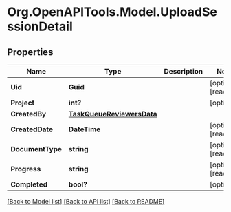 
# Org.OpenAPITools.Model.UploadSessionDetail

## Properties

Name | Type | Description | Notes
------------ | ------------- | ------------- | -------------
**Uid** | **Guid** |  | [optional] [readonly] 
**Project** | **int?** |  | [optional] 
**CreatedBy** | [**TaskQueueReviewersData**](TaskQueueReviewersData.md) |  | 
**CreatedDate** | **DateTime** |  | [optional] [readonly] 
**DocumentType** | **string** |  | [optional] [readonly] 
**Progress** | **string** |  | [optional] [readonly] 
**Completed** | **bool?** |  | [optional] 

[[Back to Model list]](../README.md#documentation-for-models)
[[Back to API list]](../README.md#documentation-for-api-endpoints)
[[Back to README]](../README.md)

